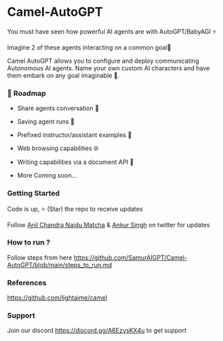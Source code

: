 # Camel-AutoGPT

You must have seen how powerful AI agents are with AutoGPT/BabyAGI ⚡️

Imagine 2 of these agents interacting on a common goal🤯

Camel AutoGPT allows you to configure and deploy communicating Autonomous AI agents. Name your own custom AI characters and have them embark on any goal imaginable 🚀.

### 🎉 Roadmap

* Share agents conversation 🔗

* Saving agent runs 💾

* Prefixed instructor/assistant examples 🧠

* Web browsing capabilities 🌐

* Writing capabilities via a document API 📄

* More Coming soon...

### Getting Started

Code is up, ⭐ (Star) the repo to receive updates

Follow [Anil Chandra Naidu Matcha](https://twitter.com/matchaman11) & [Ankur Singh](https://twitter.com/ankur_maker) on twitter for updates

### How to run ?

Follow steps from here https://github.com/SamurAIGPT/Camel-AutoGPT/blob/main/steps_to_run.md

### References

https://github.com/lightaime/camel

### Support

Join our discord https://discord.gg/A6EzvsKX4u to get support

